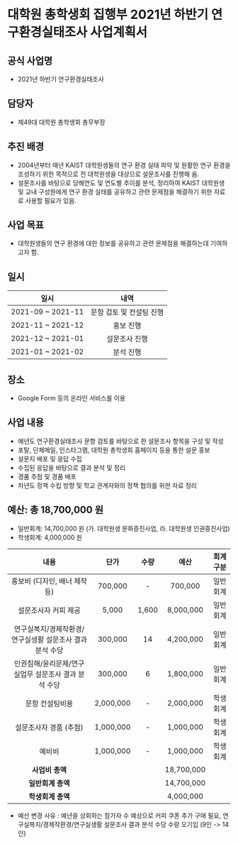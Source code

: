 대학원 총학생회 집행부 2021년 하반기 연구환경실태조사 사업계획서
===

## 공식 사업명
- 2021년 하반기 연구환경실태조사

## 담당자
- 제49대 대학원 총학생회 총무부장

## 추진 배경
- 2004년부터 매년 KAIST 대학원생들의 연구 환경 실태 파악 및 원활한 연구 환경을 조성하기 위한 목적으로 전 대학원생을 대상으로 설문조사를 진행해 옴.
- 설문조사를 바탕으로 당해연도 및 연도별 추이를 분석, 정리하여 KAIST 대학원생 및 교내 구성원에게 연구 환경 실태를 공유하고 관련 문제점을 해결하기 위한 자료로 사용할 필요가 있음.

## 사업 목표
- 대학원생들의 연구 환경에 대한 정보를 공유하고 관련 문제점을 해결하는데 기여하고자 함.

## 일시

| 일시 | 내역 | 
|:---:|:---:|
| 2021-09 ~ 2021-11 | 문항 검토 및 컨설팅 진행 |
| 2021-11 ~ 2021-12 | 홍보 진행 |
| 2021-12 ~ 2021-01 | 설문조사 진행 | 
| 2021-01 ~ 2021-02 | 분석 진행 |

## 장소
- Google Form 등의 온라인 서비스를 이용

## 사업 내용
- 예년도 연구환경실태조사 문항 검토를 바탕으로 한 설문조사 항목을 구성 및 작성
- 포탈, 단체메일, 인스타그램, 대학원 총학생회 홈페이지 등을 통한 설문 홍보
- 설문지 배포 및 응답 수집
- 수집된 응답을 바탕으로 결과 분석 및 정리
- 경품 추첨 및 경품 배포
- 차년도 정책 수립 방향 및 학교 관계자와의 정책 협의를 위한 자료 정리

## 예산: 총 18,700,000 원
- 일반회계: 14,700,000 원 (가. 대학원생 문화증진사업, 라. 대학원생 인권증진사업)
- 학생회계: 4,000,000 원 

| **내용** | **단가** | **수량** | **예산** | **회계구분** |
|:---:|:---:|:---:|:---:|:---:|
| 홍보비 (디자인, 배너 제작 등) | 700,000 | - | 700,000 | 일반회계 | 
| 설문조사자 커피 제공 | 5,000 | 1,600 | 8,000,000 | 일반회계 | 
| 연구실복지/경제작환경/연구실생활 설문조사 결과 분석 수당 | 300,000 | 14 | 4,200,000 | 일반회계 | 
| 인권침해/윤리문제/연구실업무 설문조사 결과 분석 수당 | 300,000 | 6 | 1,800,000 | 일반회계 | 
| 문항 컨설팅비용 | 2,000,000 | - | 2,000,000 | 학생회계 | 
| 설문조사자 경품 (추첨) | 1,000,000 | - | 1,000,000 | 학생회계 | 
| 예비비 | 1,000,000 | - | 1,000,000 | 학생회계 | 
| **사업비 총액** |  |  | 18,700,000 | |
| **일반회계 총액** |  |  | 14,700,000 | |
| **학생회계 총액** |  |  | 4,000,000 | |

* 예산 변경 사유 : 예년을 상회하는 참가자 수 예상으로 커피 쿠폰 추가 구매 필요, 연구실복지/경제작환경/연구실생활 설문조사 결과 분석 수당 수량 오기입 (9인 -> 14인)